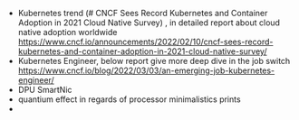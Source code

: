 - Kubernetes trend (# CNCF Sees Record Kubernetes and Container Adoption in 2021 Cloud Native Survey) , in detailed report about cloud native adoption worldwide
https://www.cncf.io/announcements/2022/02/10/cncf-sees-record-kubernetes-and-container-adoption-in-2021-cloud-native-survey/
- Kubernetes Engineer, below report give more deep dive in the job switch  https://www.cncf.io/blog/2022/03/03/an-emerging-job-kubernetes-engineer/
- DPU SmartNic 
- quantium effect in regards of processor minimalistics prints
- 